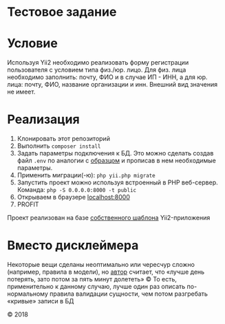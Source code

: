 Тестовое задание
================

# Условие

Используя Yii2 необходимо реализовать форму регистрации пользователя с условием типа физ./юр. лицо. Для физ. лица необходимо заполнить: почту, ФИО и в случае ИП - ИНН, а для юр. лица: почту, ФИО, название организации и инн.
Внешний вид значения не имеет.

# Реализация

1. Клонировать этот репозиторий
2. Выполнить `composer install`
3. Задать параметры подключения к БД. Это можно сделать создав файл `.env` по аналогии с [образцом](.env.example) и прописав в нем необходимые параметры.
4. Применить миграции(-ю): `php yii.php migrate`
5. Запустить проект можно используя встроенный в PHP веб-сервер. Команда: `php -S 0.0.0.0:8000 -t public`
6. Открываем в браузере [localhost:8000](http://localhost:8000/)
7. PROFIT

  Проект реализован на базе [собственного шаблона](https://github.com/MuVO/yii2-boilerplate) Yii2-приложения

# Вместо дисклеймера

Некоторые вещи сделаны неоптимально или чересчур сложно (например, правила в модели), но [автор](https://t.me/VladisMus) считает, что «лучше день потерять, зато потом за пять минут долететь» ©
То есть, применительно к данному случаю, лучше один раз описать по-нормальному правила валидации сущности, чем потом разгребать «кривые» записи в БД

© 2018
